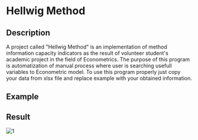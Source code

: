 # Hellwig Method
## Description
A project called "Hellwig Method" is an implementation of method information capacity indicators as the result of volunteer student's academic project in the field of Econometrics. The purpose of this program is automatization of manual process where user is searching usefull variables to Econometric model. To use this program properly 
just copy your data from xlsx file and replace example with your obtained information.
## Example

## Result
![1](https://user-images.githubusercontent.com/61807667/167273981-63361347-cc2c-483e-9cc5-4eeaac6b91ca.png)
